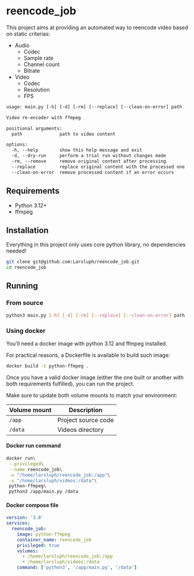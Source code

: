 # reencode_job

This project aims at providing an automated way to reencode video based on static criterias:

- Audio
  - Codec
  - Sample rate
  - Channel count
  - Bitrate
- Video
  - Codec
  - Resolution
  - FPS

```txt
usage: main.py [-h] [-d] [-rm] [--replace] [--clean-on-error] path

Video re-encoder with ffmpeg

positional arguments:
  path              path to video content

options:
  -h, --help        show this help message and exit
  -d, --dry-run     perform a trial run without changes made
  -rm, --remove     remove original content after processing
  --replace         replace original content with the processed one
  --clean-on-error  remove processed content if an error occurs
```

## Requirements

- Python 3.12+
- ffmpeg

## Installation

Everything in this project only uses core python library, no dependencies needed!

```sh
git clone git@github.com:Larsluph/reencode_job.git
cd reencode_job
```

## Running

### From source

```sh
python3 main.py [-h] [-d] [-rm] [--replace] [--clean-on-error] path
```

### Using docker

You'll need a docker image with python 3.12 and ffmpeg installed.

For practical reasons, a Dockerfile is available to build such image:

```sh
docker build -t python-ffmpeg .
```

Once you have a valid docker image (either the one built or another with both requirements fulfilled), you can run the project.

Make sure to update both volume mounts to match your environment:

| Volume mount | Description         |
|--------------|---------------------|
| `/app`       | Project source code |
| `/data`      | Videos directory    |

#### Docker run command

```sh
docker run\
 --privileged\
 --name reencode_job\
 -v "/home/larsluph/reencode_job:/app"\
 -v "/home/larsluph/videos:/data"\
 python-ffmpeg\
 python3 /app/main.py /data
```

#### Docker compose file

```yml
version: '3.8'
services:
  reencode_job:
    image: python-ffmpeg
    container_name: reencode_job
    privileged: true
    volumes:
      - /home/larsluph/reencode_job:/app
      - /home/larsluph/videos:/data
    command: ['python3', '/app/main.py', '/data']

```
